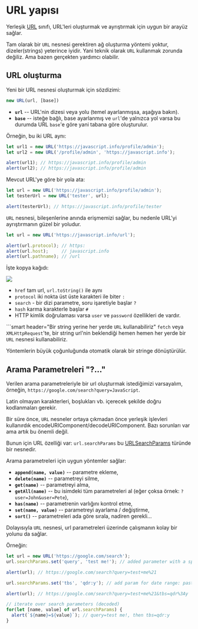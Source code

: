 
# URL yapısı


Yerleşik [URL](https://url.spec.whatwg.org/#api) sınıfı, URL'leri oluşturmak ve ayrıştırmak için uygun bir arayüz sağlar.

Tam olarak bir `URL` nesnesi gerektiren ağ oluşturma yöntemi yoktur, dizeler(strings) yeterince iyidir. Yani teknik olarak `URL` kullanmak zorunda değiliz. Ama bazen gerçekten yardımcı olabilir.

##  URL oluşturma

Yeni bir URL nesnesi oluşturmak için sözdizimi:

```js
new URL(url, [base])
```

- **`url`** -- URL'nin dizesi veya yolu (temel ayarlanmışsa, aşağıya bakın).
- **`base`** -- isteğe bağlı, base ayarlanmış ve `url`'de yalnızca yol varsa bu durumda URL `base`'e göre yani tabana göre oluşturulur.

Örneğin, bu iki URL aynı:

```js run
let url1 = new URL('https://javascript.info/profile/admin');
let url2 = new URL('/profile/admin', 'https://javascript.info');

alert(url1); // https://javascript.info/profile/admin
alert(url2); // https://javascript.info/profile/admin
```

Mevcut URL'ye göre bir yola ata:

```js run
let url = new URL('https://javascript.info/profile/admin');
let testerUrl = new URL('tester', url);

alert(testerUrl); // https://javascript.info/profile/tester
```

`URL` nesnesi, bileşenlerine anında erişmemizi sağlar, bu nedenle URL'yi ayrıştırmanın güzel bir yoludur.

```js run
let url = new URL('https://javascript.info/url');

alert(url.protocol); // https:
alert(url.host);     // javascript.info
alert(url.pathname); // /url
```

İşte kopya kağıdı:

![](url-object.svg)

- `href` tam url, `url.toString()` ile aynı
- `protocol` iki nokta üst üste karakteri ile biter `:`
- `search` - bir dizi parametre, soru işaretiyle başlar `?`
- `hash` karma karakterle başlar `#`
- HTTP kimlik doğrulaması varsa `user` ve `password` özellikleri de vardır.


```smart header="Bir string yerine her yerde `URL` kullanabiliriz"
`fetch` veya `XMLHttpRequest`'te, bir string url'nin beklendiği hemen hemen her yerde bir `URL` nesnesi kullanabiliriz.

Yöntemlerin büyük çoğunluğunda otomatik olarak bir stringe dönüştürülür.


## Arama Parametreleri "?..."

Verilen arama parametreleriyle bir url oluşturmak istediğimizi varsayalım, örneğin, `https://google.com/search?query=JavaScript`.

Latin olmayan karakterleri, boşlukları vb. içerecek şekilde doğru kodlanmaları gerekir.

Bir süre önce, `URL` nesneler ortaya çıkmadan önce yerleşik işlevleri kullanırdık encodeURIComponent/decodeURIComponent. Bazı sorunları var ama artık bu önemli değil.

Bunun için URL özelliği var: `url.searchParams` bu [URLSearchParams](https://url.spec.whatwg.org/#urlsearchparams) türünde bir nesnedir.

Arama parametreleri için uygun yöntemler sağlar:

- **`append(name, value)`** -- parametre ekleme,
- **`delete(name)`** -- parametreyi silme,
- **`get(name)`** -- parametreyi alma,
- **`getAll(name)`** -- bu isimdeki tüm parametreleri al (eğer çoksa örnek: `?user=John&user=Pete`),
- **`has(name)`** -- parametrenin varlığını kontrol etme,
- **`set(name, value)`** -- parametreyi ayarlama / değiştirme,
- **`sort()`** -- parametreleri ada göre sırala, nadiren gerekli...

Dolayısıyla `URL` nesnesi, url parametreleri üzerinde çalışmanın kolay bir yolunu da sağlar.

Örneğin:

```js run
let url = new URL('https://google.com/search');
url.searchParams.set('query', 'test me!'); // added parameter with a space and !

alert(url); // https://google.com/search?query=test+me%21

url.searchParams.set('tbs', 'qdr:y'); // add param for date range: past year

alert(url); // https://google.com/search?query=test+me%21&tbs=qdr%3Ay

// iterate over search parameters (decoded)
for(let [name, value] of url.searchParams) {
  alert(`${name}=${value}`); // query=test me!, then tbs=qdr:y
}
```
